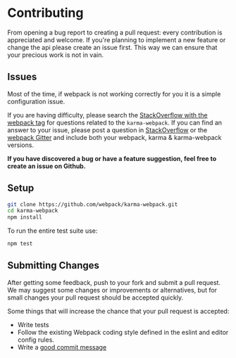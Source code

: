 # Contributing

From opening a bug report to creating a pull request: every contribution is
appreciated and welcome. If you're planning to implement a new feature or change
the api please create an issue first. This way we can ensure that your precious
work is not in vain.

## Issues

Most of the time, if webpack is not working correctly for you it is a simple configuration issue.

If you are having difficulty, please search the [StackOverflow with the webpack tag](http://stackoverflow.com/tags/webpack) for questions related
to the `karma-webpack`. If you can find an answer to your issue, please post a question in [StackOverflow](http://stackoverflow.com/tags/webpack) or
the [webpack Gitter](https://gitter.im/webpack/webpack) and include both your webpack, karma & karma-webpack versions.

**If you have discovered a bug or have a feature suggestion, feel free to create an issue on Github.**

## Setup

```bash
git clone https://github.com/webpack/karma-webpack.git
cd karma-webpack
npm install
```

To run the entire test suite use:

```bash
npm test
```

## Submitting Changes

After getting some feedback, push to your fork and submit a pull request. We
may suggest some changes or improvements or alternatives, but for small changes
your pull request should be accepted quickly.

Some things that will increase the chance that your pull request is accepted:

* Write tests
* Follow the existing Webpack coding style defined in the eslint and editor config rules.
* Write a [good commit message](http://tbaggery.com/2008/04/19/a-note-about-git-commit-messages.html)
